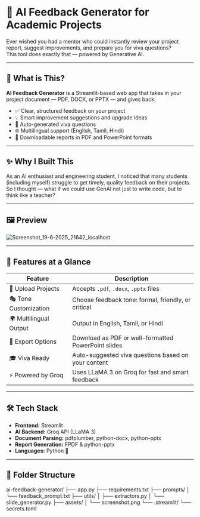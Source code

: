 # 🧠 AI Feedback Generator for Academic Projects

Ever wished you had a mentor who could instantly review your project report, suggest improvements, and prepare you for viva questions?  
This tool does exactly that — powered by Generative AI.

---

## 🚀 What is This?

**AI Feedback Generator** is a Streamlit-based web app that takes in your project document — PDF, DOCX, or PPTX — and gives back:

- ✅ Clear, structured feedback on your project  
- 💡 Smart improvement suggestions and upgrade ideas  
- 🎯 Auto-generated viva questions  
- 🌐 Multilingual support (English, Tamil, Hindi)  
- 📄 Downloadable reports in PDF and PowerPoint formats  

---

## ✨ Why I Built This

As an AI enthusiast and engineering student, I noticed that many students (including myself) struggle to get timely, quality feedback on their projects.  
So I thought — what if we could use GenAI not just to write code, but to think like a teacher?

---

## 🖼️ Preview
![Screenshot_19-6-2025_21642_localhost](https://github.com/user-attachments/assets/724d1f75-9a2d-4348-bfd1-c2a9e2f3c56d)



---

## 🔧 Features at a Glance

| Feature                  | Description                                                 |
|--------------------------|-------------------------------------------------------------|
| 📁 Upload Projects        | Accepts `.pdf`, `.docx`, `.pptx` files                     |
| 🎭 Tone Customization     | Choose feedback tone: formal, friendly, or critical         |
| 🌍 Multilingual Output    | Output in English, Tamil, or Hindi                          |
| 📄 Export Options         | Download as PDF or well-formatted PowerPoint slides         |
| 🎓 Viva Ready             | Auto-suggested viva questions based on your content         |
| ⚡ Powered by Groq        | Uses LLaMA 3 on Groq for fast and smart feedback            |

---

## 🛠️ Tech Stack

- **Frontend:** Streamlit  
- **AI Backend:** Groq API (LLaMA 3)  
- **Document Parsing:** pdfplumber, python-docx, python-pptx  
- **Report Generation:** FPDF & python-pptx  
- **Languages:** Python 🐍  

---

## 📂 Folder Structure

ai-feedback-generator/
├── app.py
├── requirements.txt
├── prompts/
│ └── feedback_prompt.txt
├── utils/
│ ├── extractors.py
│ └── slide_generator.py
├── assets/
│ └── screenshot.png
└── .streamlit/
└── secrets.toml
